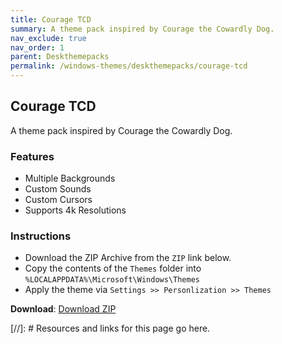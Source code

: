 ```yaml
---
title: Courage TCD
summary: A theme pack inspired by Courage the Cowardly Dog.
nav_exclude: true
nav_order: 1
parent: Deskthemepacks
permalink: /windows-themes/deskthemepacks/courage-tcd
---
```


## Courage TCD
A theme pack inspired by Courage the Cowardly Dog.

### Features

- Multiple Backgrounds
- Custom Sounds
- Custom Cursors
- Supports 4k Resolutions

### Instructions

- Download the ZIP Archive from the `ZIP` link below.
- Copy the contents of the `Themes` folder into `%LOCALAPPDATA%\Microsoft\Windows\Themes`
- Apply the theme via `Settings >> Personlization >> Themes`

**Download**: [Download ZIP] 

<!-- ////////////////////////////////////////////////////////////////////////////////////////////////////////////////////// -->

[//]: # Resources and links for this page go here.

[Download ZIP]: https://gitlab.com/the-back-room/deskthemepacks/sfw/courage-tcd/-/archive/main/courage-tcd-main.zip

<!-- ////////////////////////////////////////////////////////////////////////////////////////////////////////////////////// -->


